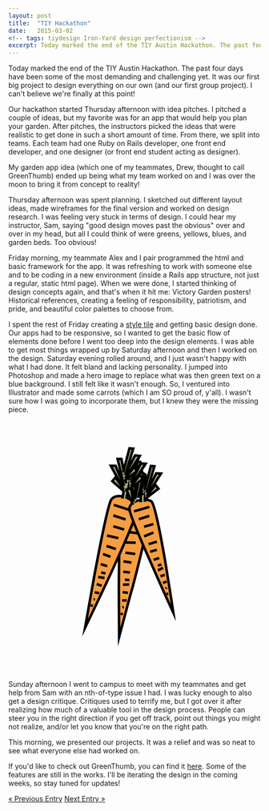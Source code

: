```yaml
---
layout: post
title:  "TIY Hackathon"
date:   2015-03-02
<!-- tags: tiydesign Iron-Yard design perfectionism -->
excerpt: Today marked the end of the TIY Austin Hackathon. The past four days have been some of the most demanding and challenging yet. It was our first big project to design everything on our own (and our first group project).
---
```


Today marked the end of the TIY Austin Hackathon. The past four days have been some of the most demanding and challenging yet. It was our first big project to design everything on our own (and our first group project). I can't believe we're finally at this point!

Our hackathon started Thursday afternoon with idea pitches. I pitched a couple of ideas, but my favorite was for an app that would help you plan your garden. After pitches, the instructors picked the ideas that were realistic to get done in such a short amount of time. From there, we split into teams. Each team had one Ruby on Rails developer, one front end developer, and one designer (or front end student acting as designer). 

My garden app idea (which one of my teammates, Drew, thought to call GreenThumb) ended up being what my team worked on and I was over the moon to bring it from concept to reality!  

Thursday afternoon was spent planning. I sketched out different layout ideas, made wireframes for the final version and worked on design research. I was feeling very stuck in terms of design. I could hear my instructor, Sam, saying "good design moves past the obvious" over and over in my head, but all I could think of were greens, yellows, blues, and garden beds. Too obvious!

Friday morning, my teammate Alex and I pair programmed the html and basic framework for the app. It was refreshing to work with someone else and to be coding in a new environment (inside a Rails app structure, not just a regular, static html page). When we were done, I started thinking of design concepts again, and that's when it hit me: Victory Garden posters! Historical references, creating a feeling of responsibility, patriotism, and pride, and beautiful color palettes to choose from.

I spent the rest of Friday creating a <a href="https://github.com/crowjm/GreenThumb-Design-Planning/blob/master/GreenThumb_StyleTile.psd">style tile</a> and getting basic design done. Our apps had to be responsive, so I wanted to get the basic flow of elements done before I went too deep into the design elements. I was able to get most things wrapped up by Saturday afternoon and then I worked on the design. Saturday evening rolled around, and I just wasn't happy with what I had done. It felt bland and lacking personality. I jumped into Photoshop and made a hero image to replace what was then green text on a blue background. I still felt like it wasn't enough. So, I ventured into Illustrator and made some carrots (which I am SO proud of, y'all). I wasn't sure how I was going to incorporate them, but I knew they were the missing piece. 

<svg class="carrots" version="1.1" id="Layer_1" xmlns="http://www.w3.org/2000/svg" xmlns:xlink="http://www.w3.org/1999/xlink" x="0px" y="0px"
	 viewBox="0 0 100 100" enable-background="new 0 0 100 100" xml:space="preserve">
<g id="XMLID_2_">
	<g>
		<path fill="#F59E42" d="M43.9,85.8c0,0-0.1-8.3-0.1-18.2l1.5,0.4l2.1,0.3l1.1,0.3C46,78,43.9,85.8,43.9,85.8z"/>
		<path fill="#F59E42" d="M48.5,68.6l-1.1-0.3L45.3,68l-1.5-0.4c0-0.9,0-1.9,0-2.9l1.6,0.3l2.5,0l1.4,0.5
			C49.1,66.5,48.8,67.6,48.5,68.6z"/>
		<path fill="#F59E42" d="M43.8,64.7C43.9,51.2,44.1,35.9,45,34c1.6-3.5,8.8-1.9,10.6,1c1,1.6-2.7,17.1-6.2,30.5L47.9,65l-2.5,0
			L43.8,64.7z"/>
	</g>
	<g>
		<path fill="none" stroke="#000000" stroke-miterlimit="10" d="M48.5,68.6C46,78,43.9,85.8,43.9,85.8s-0.1-8.3-0.1-18.2
			c0-0.9,0-1.9,0-2.9C43.9,51.2,44.1,35.9,45,34c1.6-3.5,8.8-1.9,10.6,1c1,1.6-2.7,17.1-6.2,30.5C49.1,66.5,48.8,67.6,48.5,68.6z"/>
		<line fill="none" stroke="#000000" stroke-miterlimit="10" x1="46.3" y1="35.9" x2="53.7" y2="36.8"/>
		<line fill="none" stroke="#000000" stroke-miterlimit="10" x1="46.9" y1="40" x2="51.9" y2="40.7"/>
		<line fill="none" stroke="#000000" stroke-miterlimit="10" x1="47.7" y1="44.2" x2="52.1" y2="44.8"/>
		<line fill="none" stroke="#000000" stroke-miterlimit="10" x1="45.9" y1="48.3" x2="50.5" y2="48.4"/>
		<line fill="none" stroke="#000000" stroke-miterlimit="10" x1="46.4" y1="52.4" x2="50.3" y2="52.9"/>
		<line fill="none" stroke="#000000" stroke-miterlimit="10" x1="45.6" y1="55.8" x2="48.8" y2="56.3"/>
		<line fill="none" stroke="#000000" stroke-miterlimit="10" x1="45.5" y1="59.9" x2="48.2" y2="60.2"/>
		<line fill="none" stroke="#000000" stroke-miterlimit="10" x1="45.4" y1="65.1" x2="47.9" y2="65"/>
		<line fill="none" stroke="#000000" stroke-miterlimit="10" x1="46.2" y1="63.1" x2="48" y2="63.2"/>
		<line fill="none" stroke="#000000" stroke-miterlimit="10" x1="45.3" y1="68" x2="47.4" y2="68.3"/>
		<line fill="none" stroke="#000000" stroke-miterlimit="10" x1="45.1" y1="71.3" x2="46.9" y2="71.3"/>
		<line fill="none" stroke="#000000" stroke-miterlimit="10" x1="45.2" y1="74.1" x2="45.7" y2="73.9"/>
		<line fill="none" stroke="#000000" stroke-miterlimit="10" x1="44.5" y1="76.6" x2="45.4" y2="76.7"/>
	</g>
</g>
<g id="XMLID_3_">
	<g>
		<path fill="#F59E42" d="M30.4,82.1c0,0,1.4-8.2,3.2-18l1.4,0.7l2,0.7l1.1,0.5C33.9,74.9,30.4,82.1,30.4,82.1z"/>
		<path fill="#F59E42" d="M38.1,66L37,65.5l-2-0.7l-1.4-0.7c0.2-0.9,0.3-1.9,0.5-2.8l1.5,0.6l2.5,0.4l1.3,0.7
			C39,64.1,38.5,65.1,38.1,66z"/>
		<path fill="#F59E42" d="M34.1,61.4c2.5-13.3,5.5-28.3,6.7-30c2.2-3.2,9-0.3,10.3,2.8c0.7,1.8-5.8,16.3-11.6,28.9l-1.3-0.7L35.6,62
			L34.1,61.4z"/>
	</g>
	<g>
		<path fill="none" stroke="#000000" stroke-miterlimit="10" d="M38.1,66c-4.2,8.9-7.7,16.1-7.7,16.1s1.4-8.2,3.2-18
			c0.2-0.9,0.3-1.9,0.5-2.8c2.5-13.3,5.5-28.3,6.7-30c2.2-3.2,9-0.3,10.3,2.8c0.7,1.8-5.8,16.3-11.6,28.9C39,64.1,38.5,65.1,38.1,66
			z"/>
		<line fill="none" stroke="#000000" stroke-miterlimit="10" x1="41.8" y1="33.4" x2="48.8" y2="35.7"/>
		<line fill="none" stroke="#000000" stroke-miterlimit="10" x1="41.6" y1="37.6" x2="46.5" y2="39.2"/>
		<line fill="none" stroke="#000000" stroke-miterlimit="10" x1="41.6" y1="41.9" x2="45.9" y2="43.2"/>
		<line fill="none" stroke="#000000" stroke-miterlimit="10" x1="39.1" y1="45.6" x2="43.6" y2="46.6"/>
		<line fill="none" stroke="#000000" stroke-miterlimit="10" x1="38.9" y1="49.7" x2="42.6" y2="50.9"/>
		<line fill="none" stroke="#000000" stroke-miterlimit="10" x1="37.5" y1="52.9" x2="40.5" y2="54"/>
		<line fill="none" stroke="#000000" stroke-miterlimit="10" x1="36.6" y1="56.9" x2="39.2" y2="57.7"/>
		<line fill="none" stroke="#000000" stroke-miterlimit="10" x1="35.6" y1="62" x2="38.1" y2="62.4"/>
		<line fill="none" stroke="#000000" stroke-miterlimit="10" x1="36.8" y1="60.2" x2="38.5" y2="60.6"/>
		<line fill="none" stroke="#000000" stroke-miterlimit="10" x1="35" y1="64.8" x2="37" y2="65.5"/>
		<line fill="none" stroke="#000000" stroke-miterlimit="10" x1="34.2" y1="68.1" x2="36" y2="68.4"/>
		<line fill="none" stroke="#000000" stroke-miterlimit="10" x1="33.8" y1="70.9" x2="34.3" y2="70.8"/>
		<line fill="none" stroke="#000000" stroke-miterlimit="10" x1="32.6" y1="73.2" x2="33.5" y2="73.5"/>
	</g>
</g>
<g id="XMLID_1_">
	<g>
		<path fill="#F59E42" d="M65.4,76.3c0,0-3-6.5-6.5-14.4l1.3-0.2l1.7-0.5l1-0.2C64.4,69.4,65.4,76.3,65.4,76.3z"/>
		<path fill="#F59E42" d="M63,61l-1,0.2l-1.7,0.5l-1.3,0.2c-0.3-0.7-0.7-1.5-1-2.3l1.4-0.3l2-0.9l1.3-0.1C62.7,59.2,62.9,60.1,63,61
			z"/>
		<path fill="#F59E42" d="M57.9,59.6C53.2,49,48,36.8,48,35c0-3.3,6.3-4.6,8.7-3c1.3,0.9,3.9,14.4,5.9,26.3l-1.3,0.1l-2,0.9
			L57.9,59.6z"/>
	</g>
	<g>
		<path fill="none" stroke="#000000" stroke-miterlimit="10" d="M63,61c1.4,8.4,2.4,15.2,2.4,15.2s-3-6.5-6.5-14.4
			c-0.3-0.7-0.7-1.5-1-2.3C53.2,49,48,36.8,48,35c0-3.3,6.3-4.6,8.7-3c1.3,0.9,3.9,14.4,5.9,26.3C62.7,59.2,62.9,60.1,63,61z"/>
		<line fill="none" stroke="#000000" stroke-miterlimit="10" x1="49.8" y1="36" x2="55.9" y2="34.2"/>
		<line fill="none" stroke="#000000" stroke-miterlimit="10" x1="51.7" y1="39.1" x2="55.9" y2="37.8"/>
		<line fill="none" stroke="#000000" stroke-miterlimit="10" x1="53.8" y1="42.1" x2="57.5" y2="41"/>
		<line fill="none" stroke="#000000" stroke-miterlimit="10" x1="53.8" y1="45.9" x2="57.5" y2="44.4"/>
		<line fill="none" stroke="#000000" stroke-miterlimit="10" x1="55.6" y1="49" x2="58.9" y2="48"/>
		<line fill="none" stroke="#000000" stroke-miterlimit="10" x1="56.2" y1="52" x2="58.9" y2="51.2"/>
		<line fill="none" stroke="#000000" stroke-miterlimit="10" x1="57.6" y1="55.2" x2="59.8" y2="54.5"/>
		<line fill="none" stroke="#000000" stroke-miterlimit="10" x1="59.3" y1="59.4" x2="61.3" y2="58.4"/>
		<line fill="none" stroke="#000000" stroke-miterlimit="10" x1="59.3" y1="57.5" x2="60.7" y2="57"/>
		<line fill="none" stroke="#000000" stroke-miterlimit="10" x1="60.3" y1="61.7" x2="62" y2="61.2"/>
		<line fill="none" stroke="#000000" stroke-miterlimit="10" x1="61.3" y1="64.4" x2="62.7" y2="63.8"/>
		<line fill="none" stroke="#000000" stroke-miterlimit="10" x1="62.4" y1="66.6" x2="62.7" y2="66.2"/>
		<line fill="none" stroke="#000000" stroke-miterlimit="10" x1="62.7" y1="68.8" x2="63.4" y2="68.6"/>
	</g>
</g>
<polyline fill="#A3AE79" stroke="#000000" stroke-miterlimit="10" points="45.2,30.9 47.1,19.4 48.8,20.4 46.8,30.9 "/>
<polyline fill="#A3AE79" stroke="#000000" stroke-miterlimit="10" points="52.5,32.4 52.6,20.7 54.4,21.5 54.1,32.2 "/>
<polyline fill="#A3AE79" stroke="#000000" stroke-miterlimit="10" points="46.1,28.3 41.2,24 42.5,22.5 45.7,27.2 40.6,17.9 
	42.5,17.9 45.8,25.9 43.3,15.2 44.8,15.2 46.7,24.9 "/>
<polyline fill="#A3AE79" stroke="#000000" stroke-miterlimit="10" points="53.5,29.4 48.7,25.1 49.9,23.7 53.2,28.3 48,19.1 
	49.9,19.1 53.3,27 50.8,16.4 52.3,16.4 54.1,26.1 "/>
<polyline fill="#A3AE79" stroke="#000000" stroke-miterlimit="10" points="49.4,33.4 46.8,27.4 48.6,26.7 49.6,32.2 48.8,21.7 
	50.5,22.5 50.2,31.1 52.4,20.4 53.7,21 51.4,30.6 "/>
<polyline fill="#A3AE79" stroke="#000000" stroke-miterlimit="10" points="48.2,27 53.3,23.1 52.2,21.5 48.6,26 54.4,17.1 52.5,17 
	48.6,24.7 51.8,14.2 50.3,14.1 47.8,23.6 "/>
<polyline fill="#A3AE79" stroke="#000000" stroke-miterlimit="10" points="45.9,23.9 51,20 49.9,18.4 46.3,22.9 52.1,14 50.2,13.8 
	46.3,21.6 49.5,11.1 48,11 45.5,20.5 "/>
<polyline fill="#A3AE79" stroke="#000000" stroke-miterlimit="10" points="54.4,30.9 59.5,27 58.3,25.5 54.8,29.9 60.5,21 
	58.6,20.9 54.8,28.6 57.9,18.1 56.5,18 54,27.6 "/>
</svg>


Sunday afternoon I went to campus to meet with my teammates and get help from Sam with an nth-of-type issue I had. I was lucky enough to also get a design critique. Critiques used to terrify me, but I got over it after realizing how much of a valuable tool in the design process. People can steer you in the right direction if you get off track, point out things you might not realize, and/or let you know that you're on the right path.

This morning, we presented our projects. It was a relief and was so neat to see what everyone else had worked on.

If you'd like to check out GreenThumb, you can find it <a href="https://greenthumbapp.herokuapp.com/">here</a>. Some of the features are still in the works. I'll be iterating the design in the coming weeks, so stay tuned for updates!

<div>
	<a class="previous-entry" href="http://jessecrow.com/2015/02/22/exploring-typography.html">&laquo; Previous Entry</a>
	<a class="next-entry" href="http://jessecrow.com/2015/03/03/restaurant-redesign.html">Next Entry &raquo;</a>
</div>